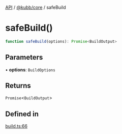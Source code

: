 [API](../../../packages.md) / [@kubb/core](../index.md) / safeBuild

# safeBuild()

```ts
function safeBuild(options): Promise<BuildOutput>
```

## Parameters

• **options**: `BuildOptions`

## Returns

`Promise`\<`BuildOutput`\>

## Defined in

[build.ts:66](https://github.com/kubb-project/kubb/blob/dcebbafbee668a7722775212bce85eec29e39573/packages/core/src/build.ts#L66)
